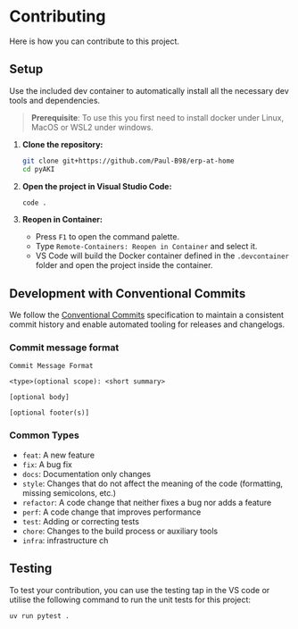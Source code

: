 # Contributing

Here is how you can contribute to this project.

## Setup

Use the included dev container to automatically install all the necessary dev tools and dependencies.

> **Prerequisite**: To use this you first need to install docker under Linux, MacOS or WSL2 under windows.

1. **Clone the repository:**
    ```bash
    git clone git+https://github.com/Paul-B98/erp-at-home
    cd pyAKI
    ```

2. **Open the project in Visual Studio Code:**
    ```bash
    code .
    ```

3. **Reopen in Container:**
    - Press `F1` to open the command palette.
    - Type `Remote-Containers: Reopen in Container` and select it.
    - VS Code will build the Docker container defined in the `.devcontainer` folder and open the project inside the container.

## Development with Conventional Commits

We follow the [Conventional Commits]() specification to maintain a consistent commit history and enable automated tooling for releases and changelogs.

### Commit message format
```
Commit Message Format

<type>(optional scope): <short summary>

[optional body]

[optional footer(s)]
```

### Common Types

- `feat`: A new feature
- `fix`: A bug fix
- `docs`: Documentation only changes
- `style`: Changes that do not affect the meaning of the code (formatting, missing semicolons, etc.)
- `refactor`: A code change that neither fixes a bug nor adds a feature
- `perf`: A code change that improves performance
- `test`: Adding or correcting tests
- `chore`: Changes to the build process or auxiliary tools
- `infra`: infrastructure ch

## Testing

To test your contribution, you can use the testing tap in the VS code or utilise the following command to run the unit tests for this project:

```shell
uv run pytest .
```
